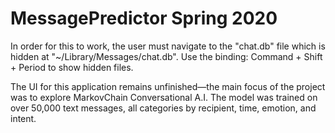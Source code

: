 # MessagePredictor Spring 2020

In order for this to work, the user must navigate to the "chat.db" file which is hidden at "~/Library/Messages/chat.db". Use the binding: Command + Shift + Period to show hidden files. 

The UI for this application remains unfinished—the main focus of the project was to explore MarkovChain Conversational A.I. The model was trained on over 50,000 text messages, all categories by recipient, time, emotion, and intent.
